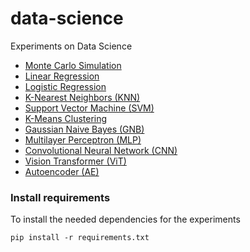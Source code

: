 # data-science
Experiments on Data Science
* [Monte Carlo Simulation](MonteCarlo/monte_carlo.ipynb)
* [Linear Regression](LinearRegression/linear_regression.ipynb)
* [Logistic Regression](LogisticRegression/logistic_regression.ipynb)
* [K-Nearest Neighbors (KNN)](KNN/knn.ipynb)
* [Support Vector Machine (SVM)](SVM/svm.ipynb)
* [K-Means Clustering](https://github.com/davidpiscasio/machine-learning/blob/main/KMeans/kmeans.ipynb)
* [Gaussian Naive Bayes (GNB)](NB/gnb.ipynb)
* [Multilayer Perceptron (MLP)](MLP/mlp.ipynb)
* [Convolutional Neural Network (CNN)](CNN/cnn.ipynb)
* [Vision Transformer (ViT)](Transformer/vit.ipynb)
* [Autoencoder (AE)](AE/denoise_ae.ipynb)

### Install requirements
To install the needed dependencies for the experiments
```
pip install -r requirements.txt
```
